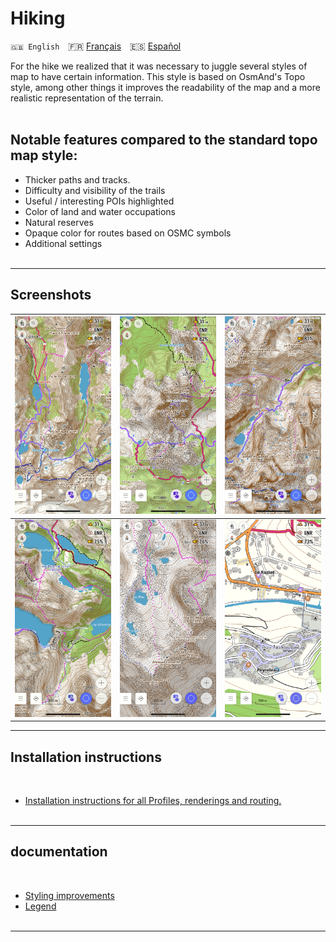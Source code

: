 # Hiking

`🇬🇧 English`&emsp;🇫🇷 [Français](README.md)&emsp;🇪🇸 [Español](README_ES.md)


For the hike we realized that it was necessary to juggle several styles of map to have certain information.
This style is based on OsmAnd's Topo style, among other things it improves the readability of the map and a more realistic representation of the terrain.<br><br>


## Notable features compared to the standard topo map style:

- Thicker paths and tracks.
- Difficulty and visibility of the trails
- Useful / interesting POIs highlighted
- Color of land and water occupations
- Natural reserves
- Opaque color for routes based on OSMC symbols
- Additional settings<br><br>

---

## Screenshots<br>

| <img src="Screenshots/Hiking1.png" width="250" /> | <img src="Screenshots/Hiking2.png" width="250" /> | <img src="Screenshots/Hiking3.png" width="250" /> |
| :-------------: | :-------------: | :-------------: |
| <img src="Screenshots/Hiking4.png" width="250" /> | <img src="Screenshots/Hiking5.png" width="250" /> | <img src="Screenshots/Hiking6.png" width="250" /> |

---
## Installation instructions
<br>

- [Installation instructions for all Profiles, renderings and routing.](https://github.com/OsmAnd-Rendering/.github/wiki/%F0%9F%87%AC%F0%9F%87%A7--Download-and-Install)
<br><br>

---

## documentation
<br>

- [Styling improvements](https://github.com/OsmAnd-Rendering/Hiking/wiki/%F0%9F%87%AC%F0%9F%87%A7-English-Styling-improvements-over-OsmAnd's-Topo)<br>
- [Legend](https://github.com/OsmAnd-Rendering/Hiking/wiki/%F0%9F%87%AC%F0%9F%87%A7-English-Legend)<br><br>

---
